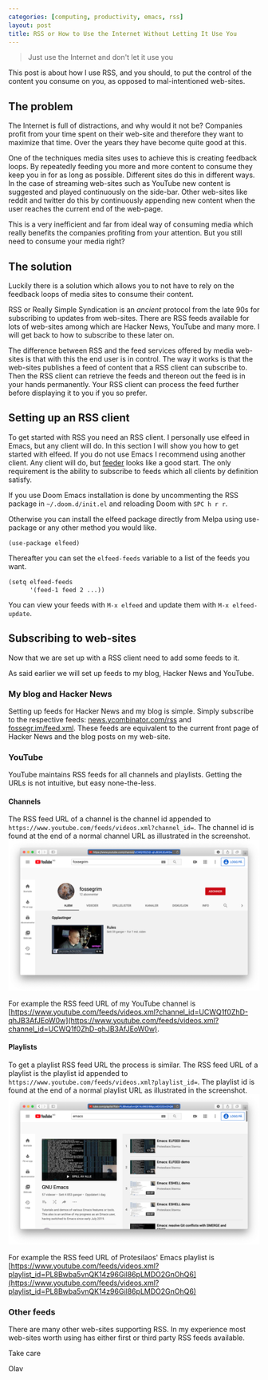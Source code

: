 ```yaml
---
categories: [computing, productivity, emacs, rss]
layout: post
title: RSS or How to Use the Internet Without Letting It Use You
---
```

> Just use the Internet and don't let it use you
    
This post is about how I use RSS, and you should, to put the control of the content you consume on you, as opposed to mal-intentioned web-sites.
## The problem
The Internet is full of distractions, and why would it not be? Companies profit from your time spent on their web-site and therefore they want to maximize that time. Over the years they have become quite good at this.

One of the techniques media sites uses to achieve this is creating feedback loops. By repeatedly feeding you more and more content to consume they keep you in for as long as possible. Different sites do this in different ways. In the case of streaming web-sites such as YouTube new content is suggested and played continuously on the side-bar. Other web-sites like reddit and twitter do this by continuously appending new content when the user reaches the current end of the web-page.

This is a very inefficient and far from ideal way of consuming media which really benefits the companies profiting from your attention. But you still need to consume your media right?

## The solution
Luckily there is a solution which allows you to not have to rely on the feedback loops of media sites to consume their content.

RSS or Really Simple Syndication is an *ancient* protocol from the late 90s for subscribing to updates from web-sites. There are RSS feeds available for lots of web-sites among which are Hacker News, YouTube and many more. I will get back to how to subscribe to these later on.

The difference between RSS and the feed services offered by media web-sites is that with this the end user is in control. The way it works is that the web-sites publishes a feed of content that a RSS client can subscribe to. Then the RSS client can retrieve the feeds and thereon out the feed is in your hands permanently. Your RSS client can process the feed further before displaying it to you if you so prefer.

## Setting up an RSS client
To get started with RSS you need an RSS client. I personally use elfeed in Emacs, but any client will do. In this section I will show you how to get started with elfeed. If you do not use Emacs I recommend using another client. Any client will do, but [feeder](https://feeder.co) looks like a good start. The only requirement is the ability to subscribe to feeds which all clients by definition satisfy.

If you use Doom Emacs installation is done by uncommenting the RSS package in `~/.doom.d/init.el` and reloading Doom with `SPC h r r`.

Otherwise you can install the elfeed package directly from Melpa using use-package or any other method you would like.

```Lisp
(use-package elfeed)
```

Thereafter you can set the `elfeed-feeds` variable to a list of the feeds you want.
```Lisp
(setq elfeed-feeds
      '(feed-1 feed 2 ...))
```

You can view your feeds with `M-x elfeed` and update them with `M-x elfeed-update`.

## Subscribing to web-sites
Now that we are set up with a RSS client need to add some feeds to it.

As said earlier we will set up feeds to my blog, Hacker News and YouTube.

### My blog and Hacker News
Setting up feeds for Hacker News and my blog is simple. Simply subscribe to the respective feeds: [news.ycombinator.com/rss](https://news.ycombinator.com/rss) and [fossegr.im/feed.xml](http://fossegr.im/feed.xml). These feeds are equivalent to the current front page of Hacker News and the blog posts on my web-site.

### YouTube
YouTube maintains RSS feeds for all channels and playlists. Getting the URLs is not intuitive, but easy none-the-less.

#### Channels
The RSS feed URL of a channel is the channel id appended to `https://www.youtube.com/feeds/videos.xml?channel_id=`. The channel id is found at the end of a normal channel URL as illustrated in the screenshot.
![My YouTube channel](/assets/images/my-youtube-channel.png)

For example the RSS feed URL of my YouTube channel is [https://www.youtube.com/feeds/videos.xml?channel_id=UCWQ1f0ZhD-qhJB3AfJEoW0w](https://www.youtube.com/feeds/videos.xml?channel_id=UCWQ1f0ZhD-qhJB3AfJEoW0w).

#### Playlists
To get a playlist RSS feed URL the process is similar.
The RSS feed URL of a playlist is the playlist id appended to `https://www.youtube.com/feeds/videos.xml?playlist_id=`. The playlist id is found at the end of a normal playlist URL as illustrated in the screenshot.![A YouTube playlist](/assets/images/a-youtube-playlist.png)

For example the RSS feed URL of Protesilaos' Emacs playlist is [https://www.youtube.com/feeds/videos.xml?playlist_id=PL8Bwba5vnQK14z96Gil86pLMDO2GnOhQ6](https://www.youtube.com/feeds/videos.xml?playlist_id=PL8Bwba5vnQK14z96Gil86pLMDO2GnOhQ6)

### Other feeds
There are many other web-sites supporting RSS. In my experience most web-sites worth using has either first or third party RSS feeds available.

Take care

Olav
